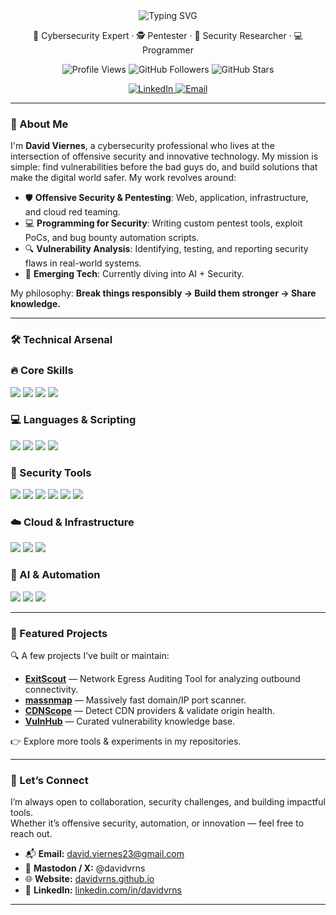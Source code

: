 <!-- PROFILE README: github.com/davidvrns/davidvrns -->
<div align="center">
  <img src="https://readme-typing-svg.herokuapp.com?font=Fira+Code&weight=500&size=28&pause=1000&color=00D9FF&center=true&vCenter=true&random=false&width=600&height=70&lines=Hi%2C+I'm+David+Viernes+%F0%9F%91%8B;Cybersecurity+Expert+%F0%9F%94%90;Penetration+Tester+%F0%9F%95%B5%EF%B8%8F;Security+Researcher+%F0%9F%94%AD;Breaking+%26+Building+Secure+Systems" alt="Typing SVG" />
</div>
<p align="center">
  🔐 Cybersecurity Expert · 🕵️ Pentester · 🔭 Security Researcher · 💻 Programmer
</p>
<p align="center">
  <img src="https://komarev.com/ghpvc/?username=davidvrns&color=00d9ff&style=for-the-badge&label=Profile+Views" alt="Profile Views">
  <img src="https://img.shields.io/github/followers/davidvrns?color=00d9ff&style=for-the-badge&logo=github&label=Followers" alt="GitHub Followers">
  <img src="https://img.shields.io/github/stars/davidvrns?color=00d9ff&style=for-the-badge&logo=github&label=Stars" alt="GitHub Stars">
</p>

<p align="center">
  <a href="https://linkedin.com/in/davidvrns">
    <img src="https://img.shields.io/badge/LinkedIn-0077B5?style=for-the-badge&logo=linkedin&logoColor=white" alt="LinkedIn">
  <a href="mailto:david.viernes23@gmail.com">
    <img src="https://img.shields.io/badge/Email-0078D4?style=for-the-badge&logo=google&logoColor=white" alt="Email">
  </a>
</p>

---

### 🧭 About Me

I'm **David Viernes**, a cybersecurity professional who lives at the intersection of offensive security and innovative technology. My mission is simple: find vulnerabilities before the bad guys do, and build solutions that make the digital world safer. My work revolves around:  

- 🛡️ **Offensive Security & Pentesting**: Web, application, infrastructure, and cloud red teaming.  
- 💻 **Programming for Security**: Writing custom pentest tools, exploit PoCs, and bug bounty automation scripts.  
- 🔍 **Vulnerability Analysis**: Identifying, testing, and reporting security flaws in real-world systems.  
- 🌱 **Emerging Tech**: Currently diving into AI + Security.  

My philosophy: **Break things responsibly → Build them stronger → Share knowledge.**

---

### 🛠️ Technical Arsenal

### 🔥 Core Skills
<p>
  <img src="https://img.shields.io/badge/Penetration_Testing-FF6B6B?style=for-the-badge&logo=kalilinux&logoColor=white">
  <img src="https://img.shields.io/badge/Vulnerability_Research-4ECDC4?style=for-the-badge&logo=hackthebox&logoColor=white">
  <img src="https://img.shields.io/badge/Red_Team_Operations-E74C3C?style=for-the-badge&logo=metasploit&logoColor=white">
  <img src="https://img.shields.io/badge/Cloud_Security-00D9FF?style=for-the-badge&logo=amazonaws&logoColor=white">
</p>

### 💻 Languages & Scripting
<p>
  <img src="https://img.shields.io/badge/Python-3776AB?style=for-the-badge&logo=python&logoColor=white">
  <img src="https://img.shields.io/badge/JavaScript-F7DF1E?style=for-the-badge&logo=javascript&logoColor=black">
  <img src="https://img.shields.io/badge/Bash-121011?style=for-the-badge&logo=gnubash&logoColor=white">
  <img src="https://img.shields.io/badge/PowerShell-5391FE?style=for-the-badge&logo=powershell&logoColor=white">
</p>

### 🔐 Security Tools
<p>
  <img src="https://img.shields.io/badge/Burp_Suite-FF7139?style=for-the-badge&logo=portswigger&logoColor=white">
  <img src="https://img.shields.io/badge/Nmap-4682B4?style=for-the-badge&logo=nmap&logoColor=white">
  <img src="https://img.shields.io/badge/Metasploit-2596CD?style=for-the-badge&logo=metasploit&logoColor=white">
  <img src="https://img.shields.io/badge/Nuclei-00C851?style=for-the-badge&logo=nuclei&logoColor=white">
  <img src="https://img.shields.io/badge/WebInspect-1679A7?style=for-the-badge&logo=webinspect&logoColor=white">
  <img src="https://img.shields.io/badge/Nessus-00A86B?style=for-the-badge&logo=tenable&logoColor=white">
</p>

### ☁️ Cloud & Infrastructure
<p>
  <img src="https://img.shields.io/badge/AWS-232F3E?style=for-the-badge&logo=amazonaws&logoColor=white">
  <img src="https://img.shields.io/badge/Google_Cloud-4285F4?style=for-the-badge&logo=googlecloud&logoColor=white">
  <img src="https://img.shields.io/badge/Aqua-326CE5?style=for-the-badge&logo=aqua&logoColor=white">
</p>

### 🤖 AI & Automation
<p>
  <img src="https://img.shields.io/badge/OpenAI-412991?style=for-the-badge&logo=openai&logoColor=white">
  <img src="https://img.shields.io/badge/GitHub_Copilot-000000?style=for-the-badge&logo=githubcopilot&logoColor=white">
  <img src="https://img.shields.io/badge/Claude-FF6B35?style=for-the-badge&logo=anthropic&logoColor=white">
</p>


---

### 🚀 Featured Projects

🔍 A few projects I’ve built or maintain:  

- **[ExitScout](https://github.com/davidvrns/ExitScout)** — Network Egress Auditing Tool for analyzing outbound connectivity.  
- **[massnmap](https://github.com/davidvrns/massnmap)** — Massively fast domain/IP port scanner.  
- **[CDNScope](https://github.com/davidvrns/CDNScope)** — Detect CDN providers & validate origin health.  
- **[VulnHub](https://github.com/davidvrns/VulnHub)** — Curated vulnerability knowledge base.  

👉 Explore more tools & experiments in my repositories.

---

### 🤝 Let’s Connect

I’m always open to collaboration, security challenges, and building impactful tools.  
Whether it’s offensive security, automation, or innovation — feel free to reach out.  

- 📬 **Email:** david.viernes23@gmail.com  
- 🐘 **Mastodon / X:** @davidvrns  
- 🌐 **Website:** [davidvrns.github.io](https://davidvrns.github.io)  
- 💼 **LinkedIn:** [linkedin.com/in/davidvrns](https://linkedin.com/in/davidvrns)  

---

